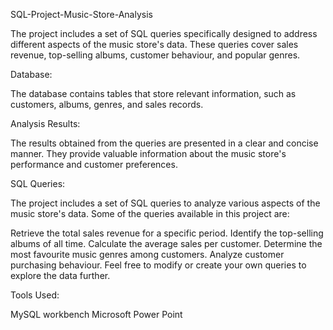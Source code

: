 SQL-Project-Music-Store-Analysis

The project includes a set of SQL queries specifically designed to address different aspects of the music store's data. These queries cover sales revenue, top-selling albums, customer behaviour, and popular genres.

Database:

The database contains tables that store relevant information, such as customers, albums, genres, and sales records.

Analysis Results:

The results obtained from the queries are presented in a clear and concise manner. They provide valuable information about the music store's performance and customer preferences.

SQL Queries:

The project includes a set of SQL queries to analyze various aspects of the music store's data. Some of the queries available in this project are:

Retrieve the total sales revenue for a specific period.
Identify the top-selling albums of all time.
Calculate the average sales per customer.
Determine the most favourite music genres among customers.
Analyze customer purchasing behaviour.
Feel free to modify or create your own queries to explore the data further.

Tools Used:

MySQL workbench
Microsoft Power Point
